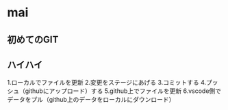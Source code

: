 # mai
## 初めてのGIT
## ハイハイ
1.ローカルでファイルを更新
2.変更をステージにあげる
3.コミットする
4.プッシュ（githubにアップロード）する
5.github上でファイルを更新
6.vscode側でデータをプル（github上のデータをローカルにダウンロード）
